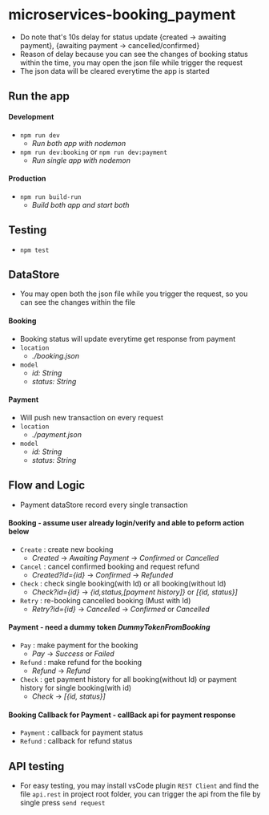 # microservices-booking_payment
- Do note that's 10s delay for status update {created -> awaiting payment}, {awaiting payment -> cancelled/confirmed}
- Reason of delay because you can see the changes of booking status within the time, you may open the json file while trigger the request
- The json data will be cleared everytime the app is started


## Run the app
#### Development
- `npm run dev` 
    - _Run both app with nodemon_
- `npm run dev:booking` or  `npm run dev:payment`
    - _Run single app with nodemon_
#### Production
- `npm run build-run` 
    - _Build both app and start both_


## Testing
- `npm test`


## DataStore
- You may open both the json file while you trigger the request, so you can see the changes within the file
#### Booking
- Booking status will update everytime get response from payment
- `location`  
    - _./booking.json_
- `model`  
    - _id: String_
    - _status: String_
#### Payment
- Will push new transaction on every request
- `location`  
    - _./payment.json_
- `model`  
    - _id: String_
    - _status: String_


## Flow and Logic
- Payment dataStore record every single transaction
#### Booking - assume user already login/verify and able to peform action below
- `Create` : create new booking
    - _Created_ -> _Awaiting Payment_ -> _Confirmed_ or _Cancelled_
- `Cancel` : cancel confirmed booking and request refund
    - _Created?id={id}_ -> _Confirmed_ -> _Refunded_
- `Check` : check single booking(with Id) or all booking(without Id)
    - _Check?id={id}_ -> _{id,status,[payment history]}_ or _[{id, status}]_
- `Retry` : re-booking cancelled booking (Must with Id)
    - _Retry?id={id}_ -> _Cancelled_ -> _Confirmed_ or _Cancelled_
#### Payment - need a dummy token _DummyTokenFromBooking_
- `Pay` : make payment for the booking
    - _Pay_ -> _Success_ or _Failed_
- `Refund` : make refund for the booking
    - _Refund_ -> _Refund_
- `Check` : get payment history for all booking(without Id) or payment history for single booking(with id)
    - _Check_ -> _[{id, status}]_
#### Booking Callback for Payment - callBack api for payment response
- `Payment` : callback for payment status
- `Refund` : callback for refund status


## API testing
- For easy testing, you may install vsCode plugin `REST Client` and find the file `api.rest` in project root folder, you can trigger the api from the file by single press `send request`